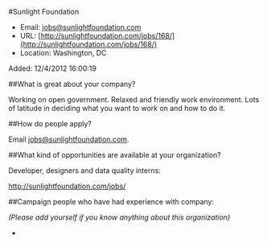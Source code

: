
#Sunlight Foundation

* Email: [jobs@sunlightfoundation.com](mailto:jobs@sunlightfoundation.com)
* URL: [http://sunlightfoundation.com/jobs/168/](http://sunlightfoundation.com/jobs/168/)
* Location: Washington, DC

Added: 12/4/2012 16:00:19

##What is great about your company?

Working on open government. Relaxed and friendly work environment. Lots of latitude in deciding what you want to work on and how to do it.

##How do people apply?

Email jobs@sunlightfoundation.com.

##What kind of opportunities are available at your organization?

Developer, designers and data quality interns:



http://sunlightfoundation.com/jobs/

##Campaign people who have had experience with company:

*(Please add yourself if you know anything about this organization)*

* 


    